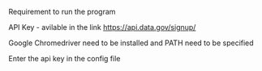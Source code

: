 Requirement to run the program

API Key - avilable in the link https://api.data.gov/signup/

Google Chromedriver need to be installed and PATH need to be specified

Enter the api key in the config file